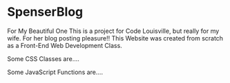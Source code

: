 # SpenserBlog
For My Beautiful One
This is a project for Code Louisville, but really for my wife. 
For her blog posting pleasure!!
This Website was created from scratch as a Front-End Web Development Class.

Some CSS Classes are....

Some JavaScript Functions are....

